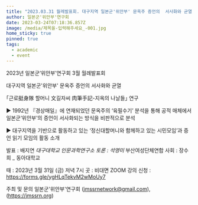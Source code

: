 ```yaml
---
title: "2023.03.31 월례발표회. 대구지역 일본군'위안부' 문옥주 증언의  서사화와 균열 "
author: 일본군'위안부'연구회
date: 2023-03-24T07:18:36.857Z
image: /media/제목을-입력해주세요_-001.jpg
home_sticky: true
pinned: true
tags:
  - academic
  - event
---
```

2023년 일본군‘위안부’연구회 3월 월례발표회

대구지역 일본군'위안부' 문옥주 증언의  서사화와 균열 

｢근로挺身隊 할머니 文길자씨 肉筆手記-지옥의 나날들｣ 연구

▶️ 1992년 『경상매일』에 연재되었던 문옥주의 ‘육필수기’ 분석을 통해 공적 매체에서 일본군‘위안부’의 증언이 서사화되는 방식을 비판적으로 분석

▶️ 대구지역을 기반으로 활동하고 있는 ‘정신대할머니와 함께하고 있는 시민모임’과 증언 읽기 모임의 활동 소개

발표 :  배지연  *대구대학교 인문과학연구소
토론 :  석영미*  부산여성단체연합
사회 : 장수희 _ 동아대학교

때 : 2023년 3월 31일 (금) 저녁 7시
곳 : 비대면 ZOOM 강의
신청 : https://forms.gle/ygHLqTekvM2wMoUy7

주최  및 문의
일본군'위안부'연구회 (jmssrnetwork@gmail.com), (https://jmssrn.org)